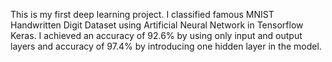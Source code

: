This is my first deep learning project. I classified famous MNIST Handwritten Digit Dataset using Artificial Neural Network in Tensorflow Keras. I achieved an accuracy of 92.6% by using only input and output layers and accuracy of 97.4% by introducing one hidden layer in the model.
